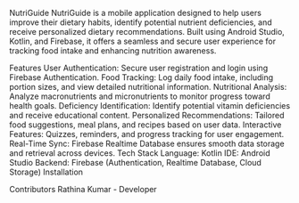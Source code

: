 NutriGuide
NutriGuide is a mobile application designed to help users improve their dietary habits, identify potential nutrient deficiencies, and receive personalized dietary recommendations. Built using Android Studio, Kotlin, and Firebase, it offers a seamless and secure user experience for tracking food intake and enhancing nutrition awareness.

Features
User Authentication: Secure user registration and login using Firebase Authentication.
Food Tracking: Log daily food intake, including portion sizes, and view detailed nutritional information.
Nutritional Analysis: Analyze macronutrients and micronutrients to monitor progress toward health goals.
Deficiency Identification: Identify potential vitamin deficiencies and receive educational content.
Personalized Recommendations: Tailored food suggestions, meal plans, and recipes based on user data.
Interactive Features: Quizzes, reminders, and progress tracking for user engagement.
Real-Time Sync: Firebase Realtime Database ensures smooth data storage and retrieval across devices.
Tech Stack
Language: Kotlin
IDE: Android Studio
Backend: Firebase (Authentication, Realtime Database, Cloud Storage)
Installation



Contributors
Rathina Kumar - Developer


